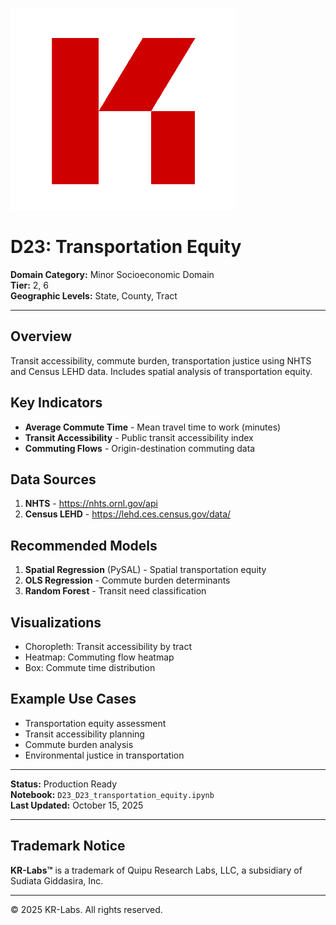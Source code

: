 ![KR-Labs](../../../assets/images/KRLabs_WebLogo.png)

# D23: Transportation Equity

**Domain Category:** Minor Socioeconomic Domain  
**Tier:** 2, 6  
**Geographic Levels:** State, County, Tract

---

## Overview

Transit accessibility, commute burden, transportation justice using NHTS and Census LEHD data. Includes spatial analysis of transportation equity.

## Key Indicators

- **Average Commute Time** - Mean travel time to work (minutes)
- **Transit Accessibility** - Public transit accessibility index
- **Commuting Flows** - Origin-destination commuting data

## Data Sources

1. **NHTS** - https://nhts.ornl.gov/api
2. **Census LEHD** - https://lehd.ces.census.gov/data/

## Recommended Models

1. **Spatial Regression** (PySAL) - Spatial transportation equity
2. **OLS Regression** - Commute burden determinants
3. **Random Forest** - Transit need classification

## Visualizations

- Choropleth: Transit accessibility by tract
- Heatmap: Commuting flow heatmap
- Box: Commute time distribution

## Example Use Cases

- Transportation equity assessment
- Transit accessibility planning
- Commute burden analysis
- Environmental justice in transportation

---

**Status:** Production Ready  
**Notebook:** `D23_D23_transportation_equity.ipynb`  
**Last Updated:** October 15, 2025

---

## Trademark Notice

**KR-Labs™** is a trademark of Quipu Research Labs, LLC, a subsidiary of Sudiata Giddasira, Inc.

---

© 2025 KR-Labs. All rights reserved.
